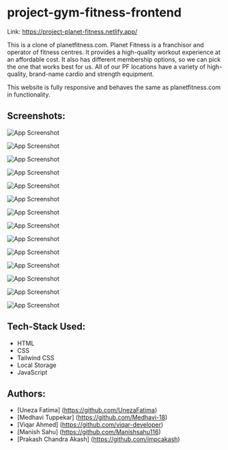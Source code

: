 # project-gym-fitness-frontend

Link: https://project-planet-fitness.netlify.app/

This is a clone of planetfitness.com. Planet Fitness is a franchisor and operator of fitness centres. It provides a high-quality workout experience at an affordable cost. It also has different membership options, so we can pick the one that works best for us. All of our PF locations have a variety of high-quality, brand-name cardio and strength equipment.

This website is fully responsive and behaves the same as planetfitness.com in functionality.

## Screenshots:

![App Screenshot](pf_images/img-01.png)

![App Screenshot](pf_images/img-02.png)

![App Screenshot](pf_images/img-03.png)

![App Screenshot](pf_images/img-04.png)

![App Screenshot](pf_images/img-05.png)

![App Screenshot](pf_images/img-06.png)

![App Screenshot](pf_images/img-07.png)

![App Screenshot](pf_images/img-08.png)

![App Screenshot](pf_images/img-09.png)

![App Screenshot](pf_images/img-10.png)

![App Screenshot](pf_images/img-11.png)

![App Screenshot](pf_images/img-12.png)

![App Screenshot](pf_images/img-13.png)

![App Screenshot](pf_images/img-14.png)

## Tech-Stack Used:

- HTML
- CSS
- Tailwind CSS
- Local Storage
- JavaScript

## Authors:

- [Uneza Fatima] (https://github.com/UnezaFatima)
- [Medhavi Tuppekar] (https://github.com/Medhavi-18)
- [Viqar Ahmed] (https://github.com/viqar-developer)
- [Manish Sahu] (https://github.com/Manishsahu116)
- [Prakash Chandra Akash] (https://github.com/impcakash)
